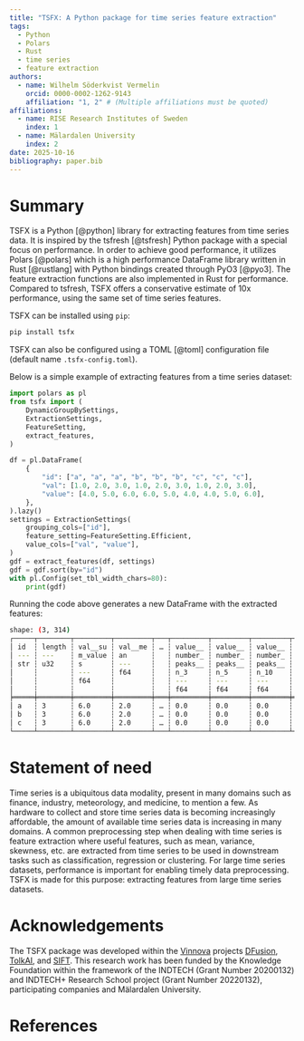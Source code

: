 ```yaml
---
title: "TSFX: A Python package for time series feature extraction"
tags:
  - Python
  - Polars
  - Rust
  - time series
  - feature extraction
authors:
  - name: Wilhelm Söderkvist Vermelin
    orcid: 0000-0002-1262-9143
    affiliation: "1, 2" # (Multiple affiliations must be quoted)
affiliations:
  - name: RISE Research Institutes of Sweden
    index: 1
  - name: Mälardalen University
    index: 2
date: 2025-10-16
bibliography: paper.bib
---
```


# Summary

TSFX is a Python [@python] library for extracting features from time series
data. It is inspired by the tsfresh [@tsfresh] Python package with a special
focus on performance. In order to achieve good performance, it utilizes Polars
[@polars] which is a high performance DataFrame library written in Rust
[@rustlang] with Python bindings created through PyO3 [@pyo3]. The feature
extraction functions are also implemented in Rust for performance. Compared to
tsfresh, TSFX offers a conservative estimate of 10x performance, using the same
set of time series features.

TSFX can be installed using `pip`:

```bash
pip install tsfx
```

TSFX can also be configured using a TOML [@toml] configuration file (default
name `.tsfx-config.toml`).

Below is a simple example of extracting features from a time series dataset:

```python
import polars as pl
from tsfx import (
    DynamicGroupBySettings,
    ExtractionSettings,
    FeatureSetting,
    extract_features,
)

df = pl.DataFrame(
    {
        "id": ["a", "a", "a", "b", "b", "b", "c", "c", "c"],
        "val": [1.0, 2.0, 3.0, 1.0, 2.0, 3.0, 1.0, 2.0, 3.0],
        "value": [4.0, 5.0, 6.0, 6.0, 5.0, 4.0, 4.0, 5.0, 6.0],
    },
).lazy()
settings = ExtractionSettings(
    grouping_cols=["id"],
    feature_setting=FeatureSetting.Efficient,
    value_cols=["val", "value"],
)
gdf = extract_features(df, settings)
gdf = gdf.sort(by="id")
with pl.Config(set_tbl_width_chars=80):
    print(gdf)
```

Running the code above generates a new DataFrame with the extracted features:

```bash
shape: (3, 314)
┌─────┬────────┬─────────┬─────────┬───┬─────────┬─────────┬─────────┬─────────┐
│ id  ┆ length ┆ val__su ┆ val__me ┆ … ┆ value__ ┆ value__ ┆ value__ ┆ value__ │
│ --- ┆ ---    ┆ m_value ┆ an      ┆   ┆ number_ ┆ number_ ┆ number_ ┆ number_ │
│ str ┆ u32    ┆ s       ┆ ---     ┆   ┆ peaks__ ┆ peaks__ ┆ peaks__ ┆ peaks__ │
│     ┆        ┆ ---     ┆ f64     ┆   ┆ n_3     ┆ n_5     ┆ n_10    ┆ n_50    │
│     ┆        ┆ f64     ┆         ┆   ┆ ---     ┆ ---     ┆ ---     ┆ ---     │
│     ┆        ┆         ┆         ┆   ┆ f64     ┆ f64     ┆ f64     ┆ f64     │
╞═════╪════════╪═════════╪═════════╪═══╪═════════╪═════════╪═════════╪═════════╡
│ a   ┆ 3      ┆ 6.0     ┆ 2.0     ┆ … ┆ 0.0     ┆ 0.0     ┆ 0.0     ┆ 0.0     │
│ b   ┆ 3      ┆ 6.0     ┆ 2.0     ┆ … ┆ 0.0     ┆ 0.0     ┆ 0.0     ┆ 0.0     │
│ c   ┆ 3      ┆ 6.0     ┆ 2.0     ┆ … ┆ 0.0     ┆ 0.0     ┆ 0.0     ┆ 0.0     │
└─────┴────────┴─────────┴─────────┴───┴─────────┴─────────┴─────────┴─────────┘
```

# Statement of need

Time series is a ubiquitous data modality, present in many domains such as
finance, industry, meteorology, and medicine, to mention a few. As hardware to
collect and store time series data is becoming increasingly affordable, the
amount of available time series data is increasing in many domains. A common
preprocessing step when dealing with time series is feature extraction where
useful features, such as mean, variance, skewness, etc. are extracted from time
series to be used in downstream tasks such as classification, regression or
clustering. For large time series datasets, performance is important for
enabling timely data preprocessing. TSFX is made for this purpose: extracting
features from large time series datasets.

# Acknowledgements

The TSFX package was developed within the [Vinnova](https://www.vinnova.se)
projects
[DFusion](https://www.vinnova.se/en/p/dfusion---disturbance-data-fusion/),
[TolkAI](https://www.vinnova.se/en/p/intepretable-ai-from-start-to-finish/), and
[SIFT](https://www.vinnova.se/en/p/similarity-search-of-time-series-data-evaluation-of-search-engine-in-industrial-process-datasift-/).
This research work has been funded by the Knowledge Foundation within the
framework of the INDTECH (Grant Number 20200132) and INDTECH+ Research School
project (Grant Number 20220132), participating companies and Mälardalen
University.

# References
